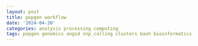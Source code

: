```yaml
---
layout: post
title: popgen workflow
date: '2024-04-30'
categories: analysis processing computing
tags: popgen genomics angsd snp_calling clusters bash bioinformatics
---
```

